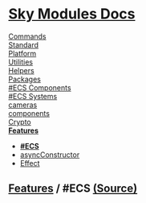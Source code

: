 <!--- This ECS was auto-generated using "pnpm exec sky readme" --> 

# [Sky Modules Docs](../../README.md)

[Commands](..%2F..%2F%5Fcommands%2FREADME.md)   
[Standard](..%2F..%2Fstandard%2FREADME.md)   
[Platform](..%2F..%2Fplatform%2FREADME.md)   
[Utilities](..%2F..%2Futilities%2FREADME.md)   
[Helpers](..%2F..%2Fhelpers%2FREADME.md)   
[Packages](..%2F..%2Fpkgs%2FREADME.md)   
[#ECS Components](..%2F..%2F%23ecs-components%2FREADME.md)   
[#ECS Systems](..%2F..%2F%23ecs-systems%2FREADME.md)   
[cameras](..%2F..%2Fcameras%2FREADME.md)   
[components](..%2F..%2Fcomponents%2FREADME.md)   
[Crypto](..%2F..%2Fcrypto%2FREADME.md)   
**[Features](..%2F..%2Ffeatures%2FREADME.md)**   
* **[#ECS](..%2F..%2Ffeatures%2F%23ecs%2FREADME.md)**
* [asyncConstructor](..%2F..%2Ffeatures%2FasyncConstructor%2FREADME.md)
* [Effect](..%2F..%2Ffeatures%2Feffect%2FREADME.md)
  
## [Features](..%2F..%2Ffeatures%2FREADME.md) / #ECS [(Source)](..%2F..%2Ffeatures%2F%23ecs%2F)

  